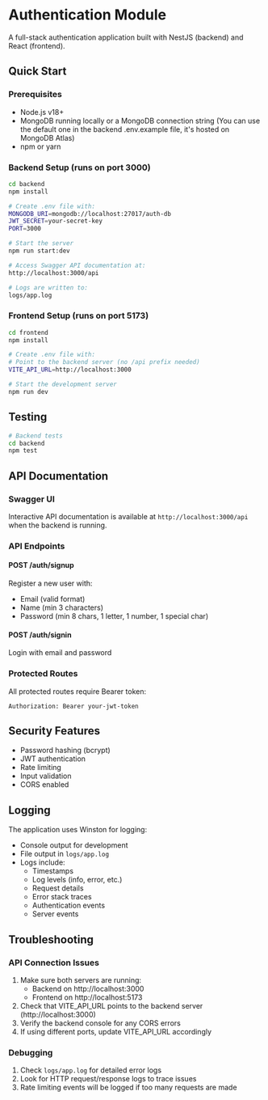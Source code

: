 # Authentication Module

A full-stack authentication application built with NestJS (backend) and React (frontend).

## Quick Start

### Prerequisites

- Node.js v18+
- MongoDB running locally or a MongoDB connection string (You can use the default one in the backend .env.example file, it's hosted on MongoDB Atlas)
- npm or yarn

### Backend Setup (runs on port 3000)

```bash
cd backend
npm install

# Create .env file with:
MONGODB_URI=mongodb://localhost:27017/auth-db
JWT_SECRET=your-secret-key
PORT=3000

# Start the server
npm run start:dev

# Access Swagger API documentation at:
http://localhost:3000/api

# Logs are written to:
logs/app.log
```

### Frontend Setup (runs on port 5173)

```bash
cd frontend
npm install

# Create .env file with:
# Point to the backend server (no /api prefix needed)
VITE_API_URL=http://localhost:3000

# Start the development server
npm run dev
```

## Testing

```bash
# Backend tests
cd backend
npm test
```

## API Documentation

### Swagger UI

Interactive API documentation is available at `http://localhost:3000/api` when the backend is running.

### API Endpoints

#### POST /auth/signup

Register a new user with:

- Email (valid format)
- Name (min 3 characters)
- Password (min 8 chars, 1 letter, 1 number, 1 special char)

#### POST /auth/signin

Login with email and password

### Protected Routes

All protected routes require Bearer token:

```
Authorization: Bearer your-jwt-token
```

## Security Features

- Password hashing (bcrypt)
- JWT authentication
- Rate limiting
- Input validation
- CORS enabled

## Logging

The application uses Winston for logging:

- Console output for development
- File output in `logs/app.log`
- Logs include:
  - Timestamps
  - Log levels (info, error, etc.)
  - Request details
  - Error stack traces
  - Authentication events
  - Server events

## Troubleshooting

### API Connection Issues

1. Make sure both servers are running:
   - Backend on http://localhost:3000
   - Frontend on http://localhost:5173
2. Check that VITE_API_URL points to the backend server (http://localhost:3000)
3. Verify the backend console for any CORS errors
4. If using different ports, update VITE_API_URL accordingly

### Debugging

1. Check `logs/app.log` for detailed error logs
2. Look for HTTP request/response logs to trace issues
3. Rate limiting events will be logged if too many requests are made
